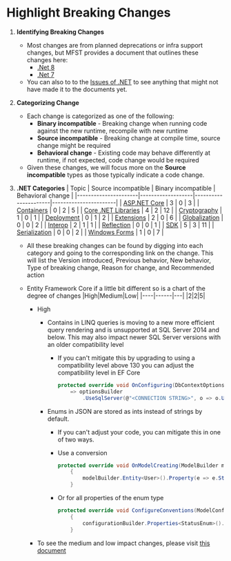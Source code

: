 # Highlight Breaking Changes

1. **Identifying Breaking Changes**
    - Most changes are from planned deprecations or infra support changes, but MFST provides a document that outlines these changes here:
        - [.Net 8](https://learn.microsoft.com/en-us/dotnet/core/compatibility/8.0?toc=%2Fdotnet%2Ffundamentals%2Ftoc.json&bc=%2Fdotnet%2Fbreadcrumb%2Ftoc.json)
        - [.Net 7](https://learn.microsoft.com/en-us/dotnet/core/compatibility/7.0?toc=%2Fdotnet%2Ffundamentals%2Ftoc.json&bc=%2Fdotnet%2Fbreadcrumb%2Ftoc.json)
    - You can also to to the [Issues of .NET](https://issuesof.net/?q=%20is:open%20-label:Documented%20is:issue%20(label:%22Breaking%20Change%22%20or%20label:breaking-change)%20(repo:dotnet/docs%20or%20repo:aspnet/Announcements)%20group:repo%20(label:%22:checkered_flag:%20Release:%20.NET%208%22%20or%20label:8.0.0)%20sort:created-desc) to see anything that might not have made it to the documents yet.
2. **Categorizing Change**
    - Each change is categorized as one of the following:
        - **Binary incompatible** - Breaking change when running code against the new runtime, recompile with new runtime
        - **Source incompatible** - Breaking change at compile time, source change might be required
        - **Behavioral change** - Existing code may behave differently at runtime, if not expected, code change would be required
    - Given these changes, we will focus more on the **Source incompatible** types as those typically indicate a code change.
3. **.NET Categories**
    | Topic                | Source incompatible | Binary incompatible | Behavioral change  |
    |----------------------|-------------------|----------------------|-----------------------|
    | [ASP.NET Core](https://learn.microsoft.com/en-us/dotnet/core/compatibility/8.0?toc=%2Fdotnet%2Ffundamentals%2Ftoc.json&bc=%2Fdotnet%2Fbreadcrumb%2Ftoc.json#aspnet-core)         | 3                 | 0                    | 3                     |
    | [Containers](https://learn.microsoft.com/en-us/dotnet/core/compatibility/8.0?toc=%2Fdotnet%2Ffundamentals%2Ftoc.json&bc=%2Fdotnet%2Fbreadcrumb%2Ftoc.json#containers)           | 0                 | 2                    | 5                     |
    | [Core .NET Libraries](https://learn.microsoft.com/en-us/dotnet/core/compatibility/8.0?toc=%2Fdotnet%2Ffundamentals%2Ftoc.json&bc=%2Fdotnet%2Fbreadcrumb%2Ftoc.json#core-net-libraries)  | 4                 | 2                    | 12                     |
    | [Cryptography](https://learn.microsoft.com/en-us/dotnet/core/compatibility/8.0?toc=%2Fdotnet%2Ffundamentals%2Ftoc.json&bc=%2Fdotnet%2Fbreadcrumb%2Ftoc.json#cryptography)         | 1                 | 0                    | 1                     |
    | [Deployment](https://learn.microsoft.com/en-us/dotnet/core/compatibility/8.0?toc=%2Fdotnet%2Ffundamentals%2Ftoc.json&bc=%2Fdotnet%2Fbreadcrumb%2Ftoc.json#deployment)           | 0                 | 1                    | 2                     |
    | [Extensions](https://learn.microsoft.com/en-us/dotnet/core/compatibility/8.0?toc=%2Fdotnet%2Ffundamentals%2Ftoc.json&bc=%2Fdotnet%2Fbreadcrumb%2Ftoc.json#extensions)           | 2                 | 0                    | 6                     |
    | [Globalization](https://learn.microsoft.com/en-us/dotnet/core/compatibility/8.0?toc=%2Fdotnet%2Ffundamentals%2Ftoc.json&bc=%2Fdotnet%2Fbreadcrumb%2Ftoc.json#globalization)        | 0                 | 0                    | 2                     |
    | [Interop](https://learn.microsoft.com/en-us/dotnet/core/compatibility/8.0?toc=%2Fdotnet%2Ffundamentals%2Ftoc.json&bc=%2Fdotnet%2Fbreadcrumb%2Ftoc.json#interop)              | 2                 | 1                    | 1                     |
    | [Reflection](https://learn.microsoft.com/en-us/dotnet/core/compatibility/8.0?toc=%2Fdotnet%2Ffundamentals%2Ftoc.json&bc=%2Fdotnet%2Fbreadcrumb%2Ftoc.json#reflection)           | 0                 | 0                    | 1                     |
    | [SDK](https://learn.microsoft.com/en-us/dotnet/core/compatibility/8.0?toc=%2Fdotnet%2Ffundamentals%2Ftoc.json&bc=%2Fdotnet%2Fbreadcrumb%2Ftoc.json#sdk)                  | 5                 | 3                    | 11                     |
    | [Serialization](https://learn.microsoft.com/en-us/dotnet/core/compatibility/8.0?toc=%2Fdotnet%2Ffundamentals%2Ftoc.json&bc=%2Fdotnet%2Fbreadcrumb%2Ftoc.json#serialization)        | 0                 | 0                    | 2                     |
    | [Windows Forms](https://learn.microsoft.com/en-us/dotnet/core/compatibility/8.0?toc=%2Fdotnet%2Ffundamentals%2Ftoc.json&bc=%2Fdotnet%2Fbreadcrumb%2Ftoc.json#windows-forms)        | 1                 | 0                    | 7                     |

    - All these breaking changes can be found by digging into each category and going to the corresponding link on the change.  This will list the Version introduced, Previous behavior, New behavior, Type of breaking change, Reason for change, and Recommended action
    - Entity Framework Core if a little bit different so is a chart of the degree of changes
        |High|Medium|Low|
        |----|------|---|
        |2|2|5|

        - High
            - Contains in LINQ queries is moving to a new more efficient query rendering and is unsupported at SQL Server 2014 and below. This may also impact newer SQL Server versions with an older compatibility level
                - If you can't mitigate this by upgrading to using a compatibility level above 130 you can adjust the compatibility level in EF Core

                    ```csharp
                    protected override void OnConfiguring(DbContextOptionsBuilder optionsBuilder)
                        => optionsBuilder
                            .UseSqlServer(@"<CONNECTION STRING>", o => o.UseCompatibilityLevel(120));
                    ```

            - Enums in JSON are stored as ints instead of strings by default.
                - If you can't adjust your code, you can mitigate this in one of two ways.
                - Use a conversion

                    ```csharp
                    protected override void OnModelCreating(ModelBuilder modelBuilder)
                        {
                            modelBuilder.Entity<User>().Property(e => e.Status).HasConversion<string>();
                        }
                    ```

                - Or for all properties of the enum type

                    ```csharp
                    protected override void ConfigureConventions(ModelConfigurationBuilder configurationBuilder)
                        {
                            configurationBuilder.Properties<StatusEnum>().HaveConversion<string>();
                        }
                    ```

        - To see the medium and low impact changes, please visit [this document](https://learn.microsoft.com/en-us/ef/core/what-is-new/ef-core-8.0/breaking-changes)
